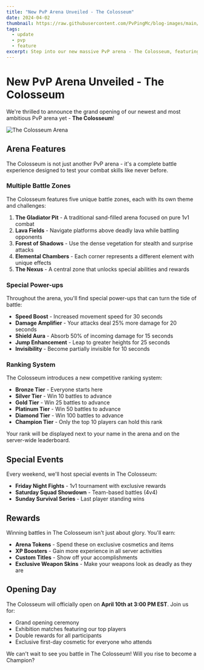 ```yaml
---
title: "New PvP Arena Unveiled - The Colosseum"
date: 2024-04-02
thumbnail: https://raw.githubusercontent.com/PvPingMc/blog-images/main/pvp-arena.jpg
tags:
  - update
  - pvp
  - feature
excerpt: Step into our new massive PvP arena - The Colosseum, featuring multiple battle zones, special power-ups, and a ranking system!
---
```


# New PvP Arena Unveiled - The Colosseum

We're thrilled to announce the grand opening of our newest and most ambitious PvP arena yet - **The Colosseum**!

![The Colosseum Arena](https://raw.githubusercontent.com/PvPingMc/blog-images/main/pvp-arena.jpg)

## Arena Features

The Colosseum is not just another PvP arena - it's a complete battle experience designed to test your combat skills like never before.

### Multiple Battle Zones

The Colosseum features five unique battle zones, each with its own theme and challenges:

1. **The Gladiator Pit** - A traditional sand-filled arena focused on pure 1v1 combat
2. **Lava Fields** - Navigate platforms above deadly lava while battling opponents
3. **Forest of Shadows** - Use the dense vegetation for stealth and surprise attacks
4. **Elemental Chambers** - Each corner represents a different element with unique effects
5. **The Nexus** - A central zone that unlocks special abilities and rewards

### Special Power-ups

Throughout the arena, you'll find special power-ups that can turn the tide of battle:

- **Speed Boost** - Increased movement speed for 30 seconds
- **Damage Amplifier** - Your attacks deal 25% more damage for 20 seconds
- **Shield Aura** - Absorb 50% of incoming damage for 15 seconds
- **Jump Enhancement** - Leap to greater heights for 25 seconds
- **Invisibility** - Become partially invisible for 10 seconds

### Ranking System

The Colosseum introduces a new competitive ranking system:

- **Bronze Tier** - Everyone starts here
- **Silver Tier** - Win 10 battles to advance
- **Gold Tier** - Win 25 battles to advance
- **Platinum Tier** - Win 50 battles to advance
- **Diamond Tier** - Win 100 battles to advance
- **Champion Tier** - Only the top 10 players can hold this rank

Your rank will be displayed next to your name in the arena and on the server-wide leaderboard.

## Special Events

Every weekend, we'll host special events in The Colosseum:

- **Friday Night Fights** - 1v1 tournament with exclusive rewards
- **Saturday Squad Showdown** - Team-based battles (4v4)
- **Sunday Survival Series** - Last player standing wins

## Rewards

Winning battles in The Colosseum isn't just about glory. You'll earn:

- **Arena Tokens** - Spend these on exclusive cosmetics and items
- **XP Boosters** - Gain more experience in all server activities
- **Custom Titles** - Show off your accomplishments
- **Exclusive Weapon Skins** - Make your weapons look as deadly as they are

## Opening Day

The Colosseum will officially open on **April 10th at 3:00 PM EST**. Join us for:

- Grand opening ceremony
- Exhibition matches featuring our top players
- Double rewards for all participants
- Exclusive first-day cosmetic for everyone who attends

We can't wait to see you battle in The Colosseum! Will you rise to become a Champion? 
